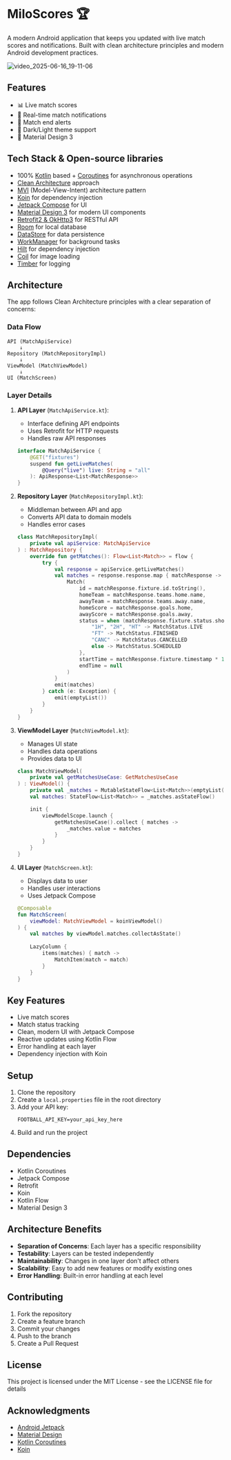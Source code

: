 # MiloScores 🏆

A modern Android application that keeps you updated with live match scores and notifications. Built with clean architecture principles and modern Android development practices.

![video_2025-06-16_19-11-06](https://github.com/user-attachments/assets/ce0bad4c-3c40-42d4-8eb3-280dc7e2b5f8)


## Features

- 📊 Live match scores
- 🔔 Real-time match notifications
- 🎯 Match end alerts
- 🌙 Dark/Light theme support
- 📱 Material Design 3

## Tech Stack & Open-source libraries

- 100% [Kotlin](https://kotlinlang.org/) based + [Coroutines](https://github.com/Kotlin/kotlinx.coroutines) for asynchronous operations
- [Clean Architecture](https://blog.cleancoder.com/uncle-bob/2012/08/13/the-clean-architecture.html) approach
- [MVI](https://medium.com/swlh/mvi-architecture-with-android-fcde123e3c4a) (Model-View-Intent) architecture pattern
- [Koin](https://insert-koin.io/) for dependency injection
- [Jetpack Compose](https://developer.android.com/jetpack/compose) for UI
- [Material Design 3](https://m3.material.io/) for modern UI components
- [Retrofit2 & OkHttp3](https://github.com/square/retrofit) for RESTful API
- [Room](https://developer.android.com/training/data-storage/room) for local database
- [DataStore](https://developer.android.com/topic/libraries/architecture/datastore) for data persistence
- [WorkManager](https://developer.android.com/topic/libraries/architecture/workmanager) for background tasks
- [Hilt](https://developer.android.com/training/dependency-injection/hilt-android) for dependency injection
- [Coil](https://coil-kt.github.io/coil/) for image loading
- [Timber](https://github.com/JakeWharton/timber) for logging

## Architecture

The app follows Clean Architecture principles with a clear separation of concerns:

### Data Flow

```
API (MatchApiService)
    ↓
Repository (MatchRepositoryImpl)
    ↓
ViewModel (MatchViewModel)
    ↓
UI (MatchScreen)
```

### Layer Details

1. **API Layer** (`MatchApiService.kt`):
   - Interface defining API endpoints
   - Uses Retrofit for HTTP requests
   - Handles raw API responses
   ```kotlin
   interface MatchApiService {
       @GET("fixtures")
       suspend fun getLiveMatches(
           @Query("live") live: String = "all"
       ): ApiResponse<List<MatchResponse>>
   }
   ```

2. **Repository Layer** (`MatchRepositoryImpl.kt`):
   - Middleman between API and app
   - Converts API data to domain models
   - Handles error cases
   ```kotlin
   class MatchRepositoryImpl(
       private val apiService: MatchApiService
   ) : MatchRepository {
       override fun getMatches(): Flow<List<Match>> = flow {
           try {
               val response = apiService.getLiveMatches()
               val matches = response.response.map { matchResponse ->
                   Match(
                       id = matchResponse.fixture.id.toString(),
                       homeTeam = matchResponse.teams.home.name,
                       awayTeam = matchResponse.teams.away.name,
                       homeScore = matchResponse.goals.home,
                       awayScore = matchResponse.goals.away,
                       status = when (matchResponse.fixture.status.short) {
                           "1H", "2H", "HT" -> MatchStatus.LIVE
                           "FT" -> MatchStatus.FINISHED
                           "CANC" -> MatchStatus.CANCELLED
                           else -> MatchStatus.SCHEDULED
                       },
                       startTime = matchResponse.fixture.timestamp * 1000L,
                       endTime = null
                   )
               }
               emit(matches)
           } catch (e: Exception) {
               emit(emptyList())
           }
       }
   }
   ```

3. **ViewModel Layer** (`MatchViewModel.kt`):
   - Manages UI state
   - Handles data operations
   - Provides data to UI
   ```kotlin
   class MatchViewModel(
       private val getMatchesUseCase: GetMatchesUseCase
   ) : ViewModel() {
       private val _matches = MutableStateFlow<List<Match>>(emptyList())
       val matches: StateFlow<List<Match>> = _matches.asStateFlow()

       init {
           viewModelScope.launch {
               getMatchesUseCase().collect { matches ->
                   _matches.value = matches
               }
           }
       }
   }
   ```

4. **UI Layer** (`MatchScreen.kt`):
   - Displays data to user
   - Handles user interactions
   - Uses Jetpack Compose
   ```kotlin
   @Composable
   fun MatchScreen(
       viewModel: MatchViewModel = koinViewModel()
   ) {
       val matches by viewModel.matches.collectAsState()
       
       LazyColumn {
           items(matches) { match ->
               MatchItem(match = match)
           }
       }
   }
   ```

## Key Features

- Live match scores
- Match status tracking
- Clean, modern UI with Jetpack Compose
- Reactive updates using Kotlin Flow
- Error handling at each layer
- Dependency injection with Koin

## Setup

1. Clone the repository
2. Create a `local.properties` file in the root directory
3. Add your API key:
   ```properties
   FOOTBALL_API_KEY=your_api_key_here
   ```
4. Build and run the project

## Dependencies

- Kotlin Coroutines
- Jetpack Compose
- Retrofit
- Koin
- Kotlin Flow
- Material Design 3

## Architecture Benefits

- **Separation of Concerns**: Each layer has a specific responsibility
- **Testability**: Layers can be tested independently
- **Maintainability**: Changes in one layer don't affect others
- **Scalability**: Easy to add new features or modify existing ones
- **Error Handling**: Built-in error handling at each level

## Contributing

1. Fork the repository
2. Create a feature branch
3. Commit your changes
4. Push to the branch
5. Create a Pull Request

## License

This project is licensed under the MIT License - see the LICENSE file for details

## Acknowledgments

- [Android Jetpack](https://developer.android.com/jetpack)
- [Material Design](https://m3.material.io/)
- [Kotlin Coroutines](https://github.com/Kotlin/kotlinx.coroutines)
- [Koin](https://insert-koin.io/) 
